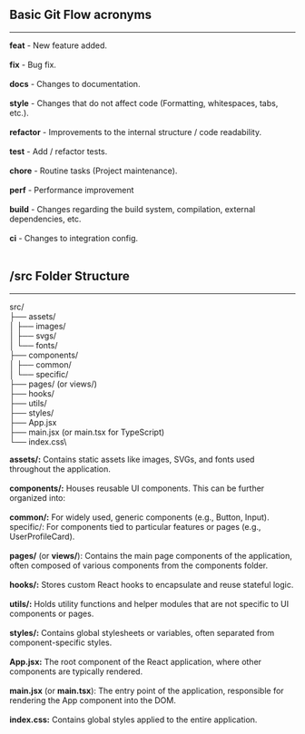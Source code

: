 ## Basic Git Flow acronyms
---
**feat** - New feature added.<br><br>
**fix** - Bug fix.<br><br>
**docs** - Changes to documentation.<br><br>
**style** - Changes that do not affect code (Formatting, whitespaces, tabs, etc.).<br><br>
**refactor** - Improvements to the internal structure / code readability.<br><br>
**test** - Add / refactor tests.<br><br>
**chore** - Routine tasks (Project maintenance).<br><br>
**perf** - Performance improvement<br><br>
**build** - Changes regarding the build system, compilation, external dependencies, etc.<br><br>
**ci** - Changes to integration config.<br><br>

## /src Folder Structure
---

src/\
├── assets/\
│   ├── images/\
│   ├── svgs/\
│   └── fonts/\
├── components/\
│   ├── common/\
│   └── specific/\
├── pages/ (or views/)\
├── hooks/\
├── utils/\
├── styles/\
├── App.jsx\
├── main.jsx (or main.tsx for TypeScript)\
└── index.css\


**assets/:**
    Contains static assets like images, SVGs, and fonts used throughout the application.<br><br>
**components/:**
    Houses reusable UI components. This can be further organized into:<br><br>
**common/:** For widely used, generic components (e.g., Button, Input).
    specific/: For components tied to particular features or pages (e.g., UserProfileCard).<br><br>
**pages/** (or **views/**):
    Contains the main page components of the application, often composed of various components from the components folder. <br><br>
**hooks/:**
    Stores custom React hooks to encapsulate and reuse stateful logic. <br><br>
**utils/:**
    Holds utility functions and helper modules that are not specific to UI components or pages.<br><br>
**styles/:**
    Contains global stylesheets or variables, often separated from component-specific styles.<br><br>
**App.jsx:**
    The root component of the React application, where other components are typically rendered.<br><br>
**main.jsx** (or **main.tsx**):
    The entry point of the application, responsible for rendering the App component into the DOM.<br><br>
**index.css:**
    Contains global styles applied to the entire application.<br><br>